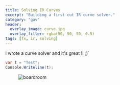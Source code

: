 ```yaml
---
title: Solving IR Curves
excerpt: "Building a first cut IR curve solver."
category: "gav"
header:
  overlay_image: curve.jpg
  overlay_filter: rgba(50, 50, 50, 0.5)
tags: [fx, ir, solving]
---
```


I wrote a curve solver and it's great !! ;)`
 
``` csharp
var t = "Test";
Console.Writeline(t);
```

<figure class="large">
	<img src="{{ site.url }}/images/photo-1431540015161-0bf868a2d407.jpg" alt="boardroom" />
</figure>

